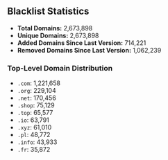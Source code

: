 ## Blacklist Statistics

- **Total Domains:** 2,673,898
- **Unique Domains:** 2,673,898
- **Added Domains Since Last Version:** 714,221
- **Removed Domains Since Last Version:** 1,062,239

### Top-Level Domain Distribution

-  `.com`: 1,221,658
-  `.org`: 229,104
-  `.net`: 170,456
-  `.shop`: 75,129
-  `.top`: 65,577
-  `.io`: 63,791
-  `.xyz`: 61,010
-  `.pl`: 48,772
-  `.info`: 43,933
-  `.fr`: 35,872
